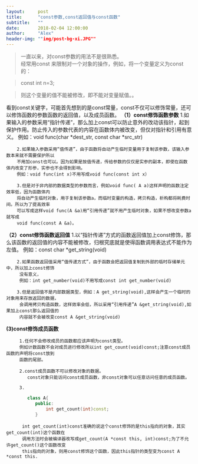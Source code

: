 ```yaml
---
layout:     post
title:      "const参数,const返回值与const函数"
subtitle:   ""
date:       2018-02-04 12:00:00
author:     "Alex"
header-img: ""img/post-bg-xi.JPG""
---
```


> 一直以来，对const参数的用法不是很熟悉。  
> 经常用const 来限制对一个对象的操作，例如，将一个变量定义为const 的：

>const  int  n=3;

>则这个变量的值不能被修改，即不能对变量赋值。。  

看到const关键字，可能首先想到的是const常量，const不仅可以修饰常量，还可以修饰函数的参数函数的返回值，以及成员函数。
**（1）const修饰函数参数**
          1.如果输入的参数采用“指针传递”，那么加上const可以防止意外的改动该指针，起到保护作用。防止传入的参数代表的内容在函数体内被改变，但仅对指针和引用有意义。
        例如：void func(char *dest_str, const char *src_str)
        
        2.如果输入参数采用“值传递”，由于函数将自动产生临时变量用于复制该参数，该输入参数本来就不需要保护所以
        不用加const也可以。因为如果是按值传递，传给参数的仅仅是实参的副本，即使在函数体内改变了形参，实参也不会得到影响。
        例如：void func(int x)不用写成void func(const int x）
       
        3.但是对于非内部的数据类型的参数而言，例如void func( A a)这样声明的函数注定效率低，因为函数体内
        将自动产生临时对象，用于复制该参数a，而临时变量的构造，拷贝构造，析构都将耗费时间。所以为了提高效率
        可以写成这样void func(A &a)用“引用传递”就不用产生临时对象，如果不想改变参数a就写成
        void func(const A &a)。

 **（2）const修饰函数返回值**
        1.以“指针传递”方式的函数返回值加上const修饰，那么该函数的返回值的内容不能被修改，归根究底就是使得函数调用表达式不能作为左值。
         例如：const char *get_string(void)
         
        2.如果函数返回值采用“值传递方式”，由于函数会把返回值复制到外部的临时存储单元中，所以加上const修饰
         没有意义，
         例如：int get_number(void)不用写成const int get_number(void)
        
        3.但是返回值不是内部数据类型，例如：A get_string(void),这样会产生一个临时的对象用来存放返回的数据，
         会调用拷贝构造函数，这样效率会低，所以采用“引用传递”A &get_string(void),如果加上const那么返回值的
         内容就不会被改变const A &get_string(void)

**(3)const修饰成员函数**




         1.任何不会修改成员的函数都应该声明为const类型。
         例如计数函数不会对成员进行修改所以int get_count(void)const;注意const成员函数的声明将const放到
         函数的尾部。
         
         2.const成员函数不可以修改对象的数据。
            const对象只能访问const成员函数，非const对象可以任意访问任意的成员函数。
         
         3.
 ```C++
         class A{
            public:
                int get_count(int)const;
            }
```
          int get_count(int)const准确的说这个const修饰的是this指向的对象，其实get_count(int)这个函数在
          调用方法时会被编译器改写成get_count(A *const this, int)const;为了不允许get_count()这个函数改变
          this指向的对象，则用const修饰这个函数，因此this指针的类型变为const A *const this.
          




